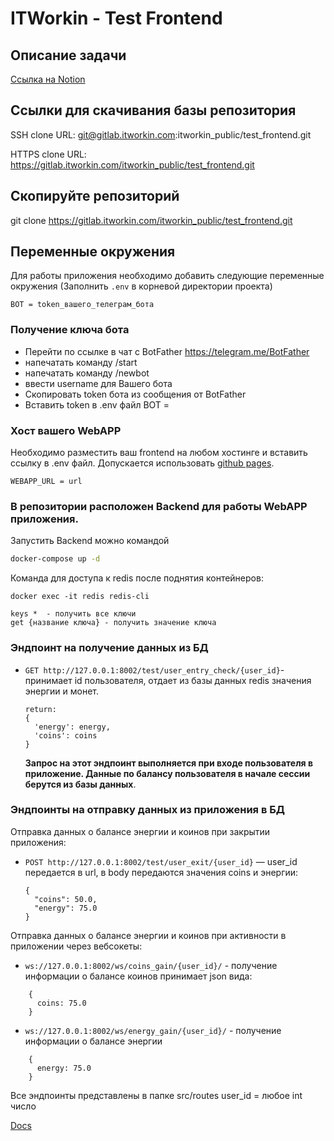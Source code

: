 # ITWorkin - Test Frontend

## Описание задачи
[Cсылка на Notion](https://difficult-carol-7e6.notion.site/ITWorkin-Test-Frontend-88918a8f53a143b48c3eecdf648fd97b)

## Ссылки для скачивания базы репозитория

SSH clone URL: git@gitlab.itworkin.com:itworkin_public/test_frontend.git

HTTPS clone URL: https://gitlab.itworkin.com/itworkin_public/test_frontend.git

## Скопируйте репозиторий
git clone https://gitlab.itworkin.com/itworkin_public/test_frontend.git

## Переменные окружения
Для работы приложения необходимо добавить следующие переменные окружения
(Заполнить `.env` в корневой директории проекта)

`BOT = token_вашего_телеграм_бота`
### Получение ключа бота
* Перейти по ссылке в чат с BotFather https://telegram.me/BotFather
* напечатать команду /start
* напечатать команду /newbot
* ввести username для Вашего бота
* Скопировать token бота из сообщения от BotFather
* Вставить token в .env  файл BOT =
### Хост вашего WebAPP
Необходимо разместить ваш frontend на любом хостинге и вставить ссылку в .env файл.
Допускается использовать [github pages](https://pages.github.com/).

`WEBAPP_URL = url`

### В репозитории расположен Backend для работы WebAPP приложения.
Запустить Backend можно командой 

```sh
docker-compose up -d 
```
Команда для доступа к redis после поднятия контейнеров:
```
docker exec -it redis redis-cli
```
```
keys *  - получить все ключи
get {название ключа} - получить значение ключа
```
### Эндпоинт на получение данных из БД
 - `GET http://127.0.0.1:8002/test/user_entry_check/{user_id}`- принимает id пользователя, отдает из базы данных redis значения энергии и монет.
   ```
   return:
   { 
     'energy': energy,
     'coins': coins
   }
   ```
   **Запрос на этот эндпоинт выполняется при входе пользователя в приложение. Данные по балансу пользователя в начале сессии берутся из базы данных**.

### Эндпоинты на отправку данных из приложения в БД
Отправка данных о балансе энергии и коинов при закрытии приложения:
- `POST http://127.0.0.1:8002/test/user_exit/{user_id}` — user_id передается в url, в body передаются значения coins и энергии:
  ```
  {
    "coins": 50.0,
    "energy": 75.0
  }
  ```
Отправка данных о балансе энергии и коинов при активности в приложении через вебсокеты:
- `ws://127.0.0.1:8002/ws/coins_gain/{user_id}/` - получение информации о балансе коинов
 принимает json вида:
```
    {
      coins: 75.0
    }
```
- `ws://127.0.0.1:8002/ws/energy_gain/{user_id}/` - получение информации о балансе энергии
```
    {
      energy: 75.0
    }
```

Все эндпоинты представлены в папке src/routes
user_id = любое int число

[Docs](http://127.0.0.1:8002/docs#/)
